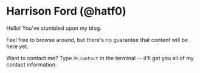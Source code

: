 # Harrison Ford (@hatf0)
Hello! You've stumbled upon my blog. 

Feel free to browse around, but there's no guarantee that content will be here yet.

Want to contact me? Type in `contact` in the terminal -- it'll get you all of my contact information.
